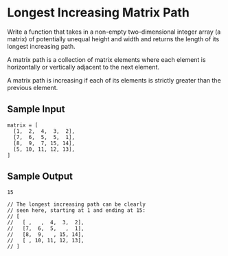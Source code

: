 # Longest Increasing Matrix Path

Write a function that takes in a non-empty two-dimensional integer array (a matrix) of potentially unequal height and width and returns the length of its longest increasing path.

A matrix path is a collection of matrix elements where each element is horizontally or vertically adjacent to the next element.

A matrix path is increasing if each of its elements is strictly greater than the previous element.

## Sample Input

``` 
matrix = [
  [1,  2,  4,  3,  2],
  [7,  6,  5,  5,  1],
  [8,  9,  7, 15, 14],
  [5, 10, 11, 12, 13],
]
```

## Sample Output

``` 
15

// The longest increasing path can be clearly
// seen here, starting at 1 and ending at 15:
// [
//   [ ,   ,  4,  3,  2],
//   [7,  6,  5,   ,  1],
//   [8,  9,   , 15, 14],
//   [ , 10, 11, 12, 13],
// ]
```
